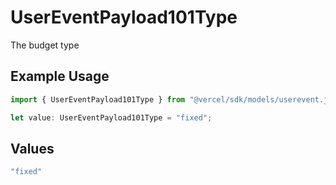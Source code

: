 # UserEventPayload101Type

The budget type

## Example Usage

```typescript
import { UserEventPayload101Type } from "@vercel/sdk/models/userevent.js";

let value: UserEventPayload101Type = "fixed";
```

## Values

```typescript
"fixed"
```